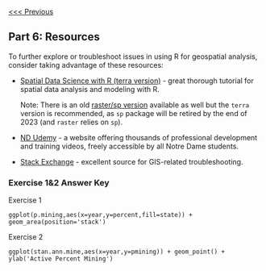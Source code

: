 [<<< Previous](Part5.md)

## Part 6: Resources

To further explore or troubleshoot issues in using R for geospatial analysis, consider taking advantage of these resources:

- [Spatial Data Science with R (terra version)](https://rspatial.org/) - great thorough tutorial for spatial data analysis and modeling with R. 

   Note: There is an old [raster/sp version](https://rspatial.org/raster/index.html) available as well but the `terra` version is recommended, as `sp` package will be retired by the end of 2023 (and `raster` relies on `sp`).

- [ND Udemy](https://nd.udemy.com/) - a website offering thousands of professional development and training videos, freely accessible by all Notre Dame students.

- [Stack Exchange](https://gis.stackexchange.com/) - excellent source for GIS-related troubleshooting.



### Exercise 1&2 Answer Key

Exercise 1

```
ggplot(p.mining,aes(x=year,y=percent,fill=state)) + geom_area(position='stack')
```

Exercise 2

```
ggplot(stan.ann.mine,aes(x=year,y=pmining)) + geom_point() + ylab('Active Percent Mining')
```
